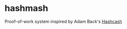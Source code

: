 # hashmash
Proof-of-work system inspired by Adam Back's [Hashcash](https://en.wikipedia.org/wiki/Hashcash)
